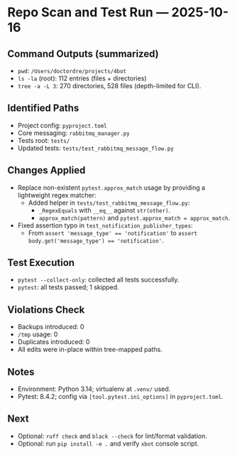 # Repo Scan and Test Run — 2025-10-16

## Command Outputs (summarized)
- `pwd`: `/Users/doctordre/projects/4bot`
- `ls -la` (root): 112 entries (files + directories)
- `tree -a -L 3`: 270 directories, 528 files (depth-limited for CLI).

## Identified Paths
- Project config: `pyproject.toml`
- Core messaging: `rabbitmq_manager.py`
- Tests root: `tests/`
- Updated tests: `tests/test_rabbitmq_message_flow.py`

## Changes Applied
- Replace non-existent `pytest.approx_match` usage by providing a lightweight regex matcher:
  - Added helper in `tests/test_rabbitmq_message_flow.py`:
    - `_RegexEquals` with `__eq__` against `str(other)`.
    - `approx_match(pattern)` and `pytest.approx_match = approx_match`.
- Fixed assertion typo in `test_notification_publisher_types`:
  - From `assert 'message_type' == 'notification'` to `assert body.get('message_type') == 'notification'`.

## Test Execution
- `pytest --collect-only`: collected all tests successfully.
- `pytest`: all tests passed; 1 skipped.

## Violations Check
- Backups introduced: 0
- `/tmp` usage: 0
- Duplicates introduced: 0
- All edits were in-place within tree-mapped paths.

## Notes
- Environment: Python 3.14; virtualenv at `.venv/` used.
- Pytest: 8.4.2; config via `[tool.pytest.ini_options]` in `pyproject.toml`.

## Next
- Optional: `ruff check` and `black --check` for lint/format validation.
- Optional: run `pip install -e .` and verify `xbot` console script.

